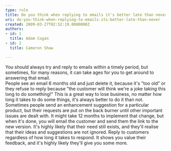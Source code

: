 ```yaml
---
type: rule
title: Do you think when replying to emails it's better late than never?
uri: do-you-think-when-replying-to-emails-its-better-late-than-never
created: 2009-03-27T02:52:19.0000000Z
authors:
- id: 1
  title: Adam Cogan
- id: 2
  title: Cameron Shaw

---
```


 You should always try and reply to emails within a timely period, but sometimes, for many reasons, it can take ages for you to get around to answering that email. <br>   People see an email 6 months old and just delete it, because it's "too old" or they refuse to reply because "the customer will think we're a joke taking this long to do something!" This is a great way to lose business, no matter how long it takes to do some things, it's always better to do it than not. Sometimes people send an enhancement suggestion for a particular product, but their requests are put on the back burner until other important issues are dealt with. It might take 12 months to implement that change, but when it's done, you will email the customer and send them the link to the new version. It's highly likely that their need still exists, and they'll realise that their ideas and suggestions are not ignored. Reply to customers regardless of how long it takes to respond. It shows you value their feedback, and it's highly likely they'll give you some more.    
